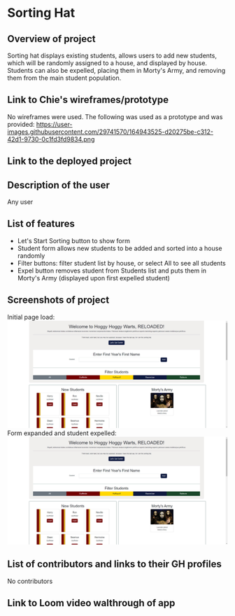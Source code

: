# Sorting Hat

## Overview of project

Sorting hat displays existing students, allows users to add new students, which will be randomly assigned to a house, and displayed by house. Students can also be expelled, placing them in Morty's Army, and removing them from the main student population.

## Link to Chie's wireframes/prototype

No wireframes were used.
The following was used as a prototype and was provided: https://user-images.githubusercontent.com/29741570/164943525-d20275be-c312-42d1-9730-0c1fd3fd9834.png

## Link to the deployed project

## Description of the user

Any user

## List of features

- Let's Start Sorting button to show form
- Student form allows new students to be added and sorted into a house randomly
- Filter buttons: filter student list by house, or select All to see all students
- Expel button removes student from Students list and puts them in Morty's Army (displayed upon first expelled student)

## Screenshots of project

Initial page load:
<img src="assets/images/site_screenshot.jpg" />
Form expanded and student expelled:
<img src="assets/images/site_screenshot.jpg" />

## List of contributors and links to their GH profiles

No contributors

## Link to Loom video walthrough of app
